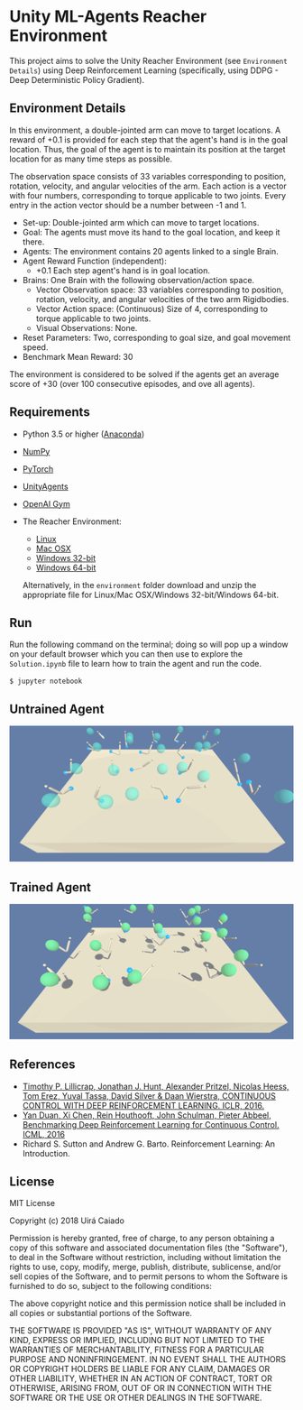Unity ML-Agents Reacher Environment
========================================

This project aims to solve the Unity Reacher Environment (see `Environment Details`) using Deep Reinforcement Learning (specifically, using DDPG - Deep Deterministic Policy Gradient). 

## Environment Details

In this environment, a double-jointed arm can move to target locations. A reward of +0.1 is provided for each step that the agent's hand is in the goal location. Thus, the goal of the agent is to maintain its position at the target location for as many time steps as possible.

The observation space consists of 33 variables corresponding to position, rotation, velocity, and angular velocities of the arm. Each action is a vector with four numbers, corresponding to torque applicable to two joints. Every entry in the action vector should be a number between -1 and 1.

- Set-up: Double-jointed arm which can move to target locations.
- Goal: The agents must move its hand to the goal location, and keep it there.
- Agents: The environment contains 20 agents linked to a single Brain.
- Agent Reward Function (independent):
	- +0.1 Each step agent's hand is in goal location.
- Brains: One Brain with the following observation/action space.
	- Vector Observation space: 33 variables corresponding to position, rotation, velocity, and angular velocities of the two arm Rigidbodies.
	- Vector Action space: (Continuous) Size of 4, corresponding to torque applicable to two joints.
	- Visual Observations: None.
- Reset Parameters: Two, corresponding to goal size, and goal movement speed.
- Benchmark Mean Reward: 30

The environment is considered to be solved if the agents get an average score of +30 (over 100 consecutive episodes, and ove all agents). 

## Requirements

- Python 3.5 or higher ([Anaconda](https://www.anaconda.com/download/#macos))
- [NumPy](http://www.numpy.org/)
- [PyTorch](https://pytorch.org/) 
- [UnityAgents](https://github.com/Unity-Technologies/ml-agents)
- [OpenAI Gym](https://gym.openai.com/)
- The Reacher Environment: 
	- [Linux](environment/Reacher_Linux.zip)
	- [Mac OSX](environment/Reacher.app.zip)
	- [Windows 32-bit](environment/Reacher_Windows_x86.zip)
	- [Windows 64-bit](environment/Reacher_Windows_x86_64.zip)

	Alternatively, in the `environment` folder download and unzip the appropriate file for Linux/Mac OSX/Windows 32-bit/Windows 64-bit.

## Run

Run the following command on the terminal; doing so will pop up a window on your default browser which you can then use to explore the `Solution.ipynb` file to learn how to train the agent and run the code.

```shell
$ jupyter notebook
```

## Untrained Agent
![Untrained](images/random-reacher.gif)

## Trained Agent
![Trained](images/solved-reacher.gif)


## References
- [Timothy P. Lillicrap, Jonathan J. Hunt, Alexander Pritzel, Nicolas Heess, Tom Erez, Yuval Tassa, David Silver & Daan Wierstra, CONTINUOUS CONTROL WITH DEEP REINFORCEMENT LEARNING. ICLR, 2016.](https://arxiv.org/pdf/1509.02971.pdf)
- [Yan Duan, Xi Chen, Rein Houthooft, John Schulman, Pieter Abbeel, Benchmarking Deep Reinforcement Learning for Continuous Control. ICML, 2016](https://arxiv.org/abs/1604.06778)
- Richard S. Sutton and Andrew G. Barto. Reinforcement Learning: An Introduction.

## License

MIT License

Copyright (c) 2018 Uirá Caiado

Permission is hereby granted, free of charge, to any person obtaining a copy
of this software and associated documentation files (the "Software"), to deal
in the Software without restriction, including without limitation the rights
to use, copy, modify, merge, publish, distribute, sublicense, and/or sell
copies of the Software, and to permit persons to whom the Software is
furnished to do so, subject to the following conditions:

The above copyright notice and this permission notice shall be included in all
copies or substantial portions of the Software.

THE SOFTWARE IS PROVIDED "AS IS", WITHOUT WARRANTY OF ANY KIND, EXPRESS OR
IMPLIED, INCLUDING BUT NOT LIMITED TO THE WARRANTIES OF MERCHANTABILITY,
FITNESS FOR A PARTICULAR PURPOSE AND NONINFRINGEMENT. IN NO EVENT SHALL THE
AUTHORS OR COPYRIGHT HOLDERS BE LIABLE FOR ANY CLAIM, DAMAGES OR OTHER
LIABILITY, WHETHER IN AN ACTION OF CONTRACT, TORT OR OTHERWISE, ARISING FROM,
OUT OF OR IN CONNECTION WITH THE SOFTWARE OR THE USE OR OTHER DEALINGS IN THE
SOFTWARE.

